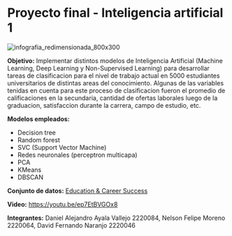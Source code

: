 # Proyecto final - Inteligencia artificial 1
![infografia_redimensionada_800x300](https://github.com/user-attachments/assets/d47d7acd-8bf2-493a-a402-24f55e455510)

**Objetivo:** Implementar distintos modelos de Inteligencia Artificial (Machine Learning, Deep Learning y Non-Supervised Learning) para desarrollar tareas de clasificacion para el nivel de trabajo actual en 5000 estudiantes universitarios de distintas areas del conocimiento. Algunas de las variables tenidas en cuenta para este proceso de clasificacion fueron el promedio de calificaciones en la secundaria, cantidad de ofertas laborales luego de la graduacion, satisfaccion durante la carrera, campo de estudio, etc.

**Modelos empleados:**
- Decision tree
- Random forest
- SVC (Support Vector Machine)
- Redes neuronales (perceptron multicapa)
- PCA
- KMeans
- DBSCAN

**Conjunto de datos:** [Education & Career Success](https://www.kaggle.com/datasets/adilshamim8/education-and-career-success)

**Video:** https://youtu.be/ep7EtBVGOx8

**Integrantes:** Daniel Alejandro Ayala Vallejo 2220084, Nelson Felipe Moreno 2220064, David Fernando Naranjo 2220046

